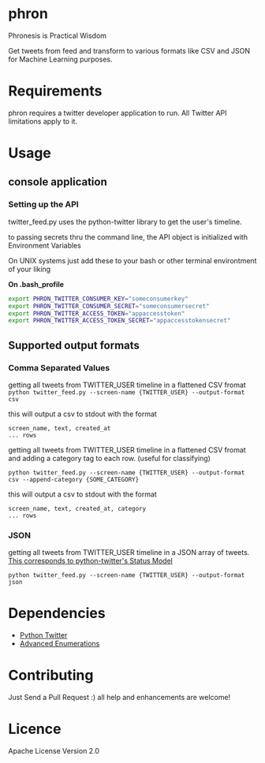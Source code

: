 # phron
Phronesis is Practical Wisdom

Get tweets from feed and transform to various formats like CSV and JSON for Machine Learning purposes.

# Requirements
phron requires a twitter developer application to run. All Twitter API limitations apply to it. 

# Usage

## console application

### Setting up the API
twitter_feed.py uses the python-twitter library to get the user's timeline. 

to passing secrets thru the command line, the API object is initialized with Environment Variables

On UNIX systems just add these to your bash or other terminal environtment of your liking

**On .bash_profile**
```` bash
export PHRON_TWITTER_CONSUMER_KEY="someconsumerkey"
export PHRON_TWITTER_CONSUMER_SECRET="someconsumersecret"
export PHRON_TWITTER_ACCESS_TOKEN="appaccesstoken"
export PHRON_TWITTER_ACCESS_TOKEN_SECRET="appaccesstokensecret"
````

## Supported output formats

### Comma Separated Values
getting all tweets from TWITTER_USER timeline in a flattened CSV fromat
``` python twitter_feed.py --screen-name {TWITTER_USER} --output-format csv```

this will output a csv to stdout with the format 
``` 
screen_name, text, created_at
... rows
```

getting all tweets from TWITTER_USER timeline in a flattened CSV fromat and adding a category tag to each row. (useful for classifying)

``` python twitter_feed.py --screen-name {TWITTER_USER} --output-format csv --append-category {SOME_CATEGORY} ```

this will output a csv to stdout with the format 
``` 
screen_name, text, created_at, category
... rows
```
### JSON

getting all tweets from TWITTER_USER timeline in a JSON array of tweets. [This corresponds to python-twitter's Status Model](https://python-twitter.readthedocs.io/en/latest/twitter.html#twitter.models.Status)

``` python twitter_feed.py --screen-name {TWITTER_USER} --output-format json ```

# Dependencies

* [Python Twitter](https://python-twitter.readthedocs.io)
* [Advanced Enumerations](https://bitbucket.org/stoneleaf/aenum)

# Contributing
Just Send a Pull Request :) all help and enhancements are welcome!


# Licence
Apache License Version 2.0